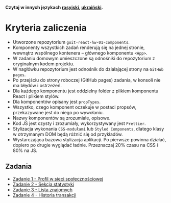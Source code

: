 **Czytaj w innych językach [rosyjski](README.md), [ukraiński](README.ua.md).**

# Kryteria zaliczenia

- Utworzone repozytorium `goit-react-hw-01-components`.
- Komponenty wszystkich zadań renderują się na jednej stronie, wewnątrz wspólnego kontenera – głównego komponentu `<App>`.
- W zadaniu domowym umieszczone są odnośniki do repozytorium z oryginalnym kodem projektu.
- W nagłówku repozytorium jest odnośnik do działającej strony na `GitHub pages`.
- Po przejściu do strony roboczej (GitHub pages) zadania, w konsoli nie ma błędów i ostrzeżeń.
- Dla każdego komponentu jest oddzielny folder z plikiem komponentu React i plikiem stylów.
- Dla komponentów opisany jest `propTypes`.
- Wszystko, czego komponent oczekuje w postaci propsów, przekazywane jest do niego po wywołaniu.
- Nazwy komponentów są zrozumiałe, opisowe.
- Kod JS jest czysty i zrozumiały, wykorzystywany jest `Prettier`.
- Stylizacja wykonania `CSS-modułami` lub `Styled Components`, dlatego klasy w otrzymanym DOM będą różnić się od przykładów.
- Wystarczająca bazowa stylizacja aplikacji. Po pierwsze powinna działać, dopiero po drugie wyglądać ładnie. Przeznaczaj 20% czasu na CSS i 80% na JS.

##  Zadania

- [Zadanie 1 - Profil w sieci społecznościowej](./social-profile/README.pl.md)
- [Zadanie 2  - Sekcja statystyki](./statistics/)
- [Zadanie 3 - Lista znajomych](./friend-list/)
- [Zadanie 4 - Historia transakcji](./transaction-history/)
